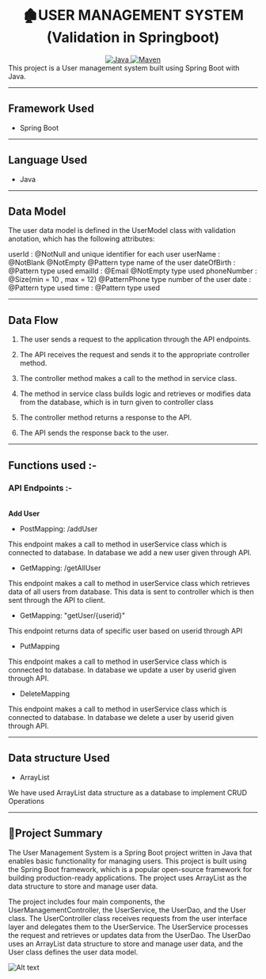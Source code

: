 <center>
<h1> 🏚️USER MANAGEMENT SYSTEM (Validation in Springboot)</h1>
</center>
<center>
<a href="Java url">
    <img alt="Java" src="https://img.shields.io/badge/Java->=8-darkblue.svg" />
</a>
<a href="Maven url" >
    <img alt="Maven" src="https://img.shields.io/badge/maven-3.0.5-brightgreen.svg" />
</a>
</center>
This project is a User management system built using Spring Boot with Java.

---

## Framework Used
* Spring Boot

---

## Language Used
* Java

---

## Data Model

The user data model is defined in the UserModel class with validation anotation, which has the following attributes:

userId :  @NotNull and unique identifier for each user
userName : @NotBlank @NotEmpty @Pattern type name of the user
dateOfBirth : @Pattern type used
emailId : @Email @NotEmpty type used
phoneNumber : @Size(min = 10 , max = 12) @PatternPhone type number of the user
date : @Pattern type used
time : @Pattern type used


---

## Data Flow

1. The user sends a request to the application through the API endpoints.
2. The API receives the request and sends it to the appropriate controller method.
3. The controller method makes a call to the method in service class.

4. The method in service class builds logic and retrieves or modifies data from the database, which is in turn given to controller class
5. The controller method returns a response to the API.
6. The API sends the response back to the user.

---

## Functions used :-

### API Endpoints :-
</br>
<b> Add User </b>

* PostMapping: /addUser

This endpoint makes a call to method in userService class which is connected to database. In database we add a new user given through API.


* GetMapping: /getAllUser

This endpoint makes a call to method in userService class which retrieves data of all users from database. This data is sent to controller which is then sent through the API to client.


* GetMapping: "getUser/{userid}"

This endpoint returns data of specific user based on userid through API


* PutMapping

This endpoint makes a call to method in userService class which is connected to database. In database we update a user by userid given through API.


* DeleteMapping

This endpoint makes a call to method in userService class which is connected to database. In database we delete a user by userid given through API.


---

## Data structure Used
* ArrayList

We have used ArrayList data structure as a database to implement CRUD Operations 

---

## 📝Project Summary

The User Management System is a Spring Boot project written in Java that enables basic functionality for managing users. This project is built using the Spring Boot framework, which is a popular open-source framework for building production-ready applications. The project uses ArrayList as the data structure to store and manage user data.

The project includes four main components, the UserManagementController, the UserService, the UserDao, and the User class. The UserController class receives requests from the user interface layer and delegates them to the UserService. The UserService processes the request and retrieves or updates data from the UserDao. The UserDao uses an ArrayList data structure to store and manage user data, and the User class defines the user data model.

![Alt text](https://media.tenor.com/Ra5kgH_k8yMAAAAj/thank-you-thank-you-heart.gif)
